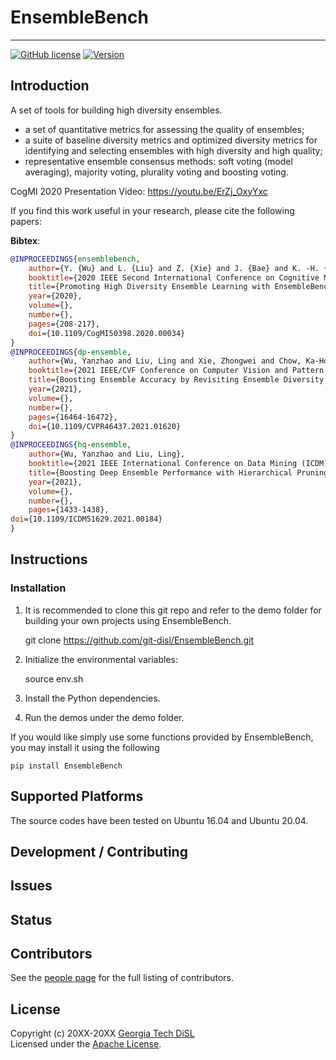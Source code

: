 <!--- Project Logo --->
# EnsembleBench
<!--- a href=""><img src="" alt=""></a --->
-----------------
[![GitHub license](https://img.shields.io/badge/license-apache-green.svg?style=flat)](https://www.apache.org/licenses/LICENSE-2.0)
[![Version](https://img.shields.io/badge/version-0.0.1-red.svg?style=flat)]()
<!---
[![Travis Status]()]()
[![Jenkins Status]()]()
[![Coverage Status]()]()
--->
## Introduction

A set of tools for building high diversity ensembles.

* a set of quantitative metrics for assessing the quality of ensembles;
* a suite of baseline diversity metrics and optimized diversity metrics for identifying and selecting ensembles with high diversity and high quality;
* representative ensemble consensus methods: soft voting (model averaging), majority voting, plurality voting and boosting voting.

CogMI 2020 Presentation Video: https://youtu.be/ErZj_OxyYxc

If you find this work useful in your research, please cite the following papers:

**Bibtex**:
```bibtex
@INPROCEEDINGS{ensemblebench,
    author={Y. {Wu} and L. {Liu} and Z. {Xie} and J. {Bae} and K. -H. {Chow} and W. {Wei}},
    booktitle={2020 IEEE Second International Conference on Cognitive Machine Intelligence (CogMI)},
    title={Promoting High Diversity Ensemble Learning with EnsembleBench},
    year={2020},
    volume={},
    number={},
    pages={208-217},
    doi={10.1109/CogMI50398.2020.00034}
}
@INPROCEEDINGS{dp-ensemble,
    author={Wu, Yanzhao and Liu, Ling and Xie, Zhongwei and Chow, Ka-Ho and Wei, Wenqi},
    booktitle={2021 IEEE/CVF Conference on Computer Vision and Pattern Recognition (CVPR)}, 
    title={Boosting Ensemble Accuracy by Revisiting Ensemble Diversity Metrics}, 
    year={2021},
    volume={},
    number={},
    pages={16464-16472},
    doi={10.1109/CVPR46437.2021.01620}
}
@INPROCEEDINGS{hq-ensemble,
    author={Wu, Yanzhao and Liu, Ling},
    booktitle={2021 IEEE International Conference on Data Mining (ICDM)}, 
    title={Boosting Deep Ensemble Performance with Hierarchical Pruning}, 
    year={2021},
    volume={},
    number={},
    pages={1433-1438},
doi={10.1109/ICDM51629.2021.00184}
}
```

## Instructions


### Installation

1. It is recommended to clone this git repo and refer to the demo folder for building your own projects using EnsembleBench.
    
    git clone https://github.com/git-disl/EnsembleBench.git
    
2. Initialize the environmental variables:

    source env.sh

3. Install the Python dependencies.

4. Run the demos under the demo folder.


If you would like simply use some functions provided by EnsembleBench, you may install it using the following 
    
    pip install EnsembleBench



## Supported Platforms

The source codes have been tested on Ubuntu 16.04 and Ubuntu 20.04.



## Development / Contributing


## Issues


## Status


## Contributors

See the [people page](https://github.com/git-disl/EnsembleBench/graphs/contributors) for the full listing of contributors.

## License

Copyright (c) 20XX-20XX [Georgia Tech DiSL](https://github.com/git-disl)  
Licensed under the [Apache License](LICENSE).

